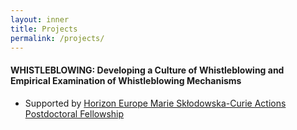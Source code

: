 ```yaml
---
layout: inner
title: Projects
permalink: /projects/
---
```

#### WHISTLEBLOWING: Developing a Culture of Whistleblowing and Empirical Examination of Whistleblowing Mechanisms
* Supported by [Horizon Europe Marie Skłodowska-Curie Actions Postdoctoral Fellowship](https://marie-sklodowska-curie-actions.ec.europa.eu/)
